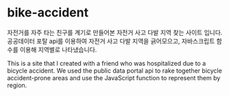 # bike-accident
자전거를 자주 타는 친구를 계기로 만들어본 자전거 사고 다발 지역 찾는 사이트 입니다.
공공데이터 포탈 api를 이용하여 자전거 사고 다발 지역을 긁어모으고,
자바스크립트 함수를 이용해 지역별로 나타냈습니다.

This is a site that I created with a friend who was hospitalized due to a bicycle accident. 
We used the public data portal api to rake together bicycle accident-prone areas and use the JavaScript function to represent them by region.
